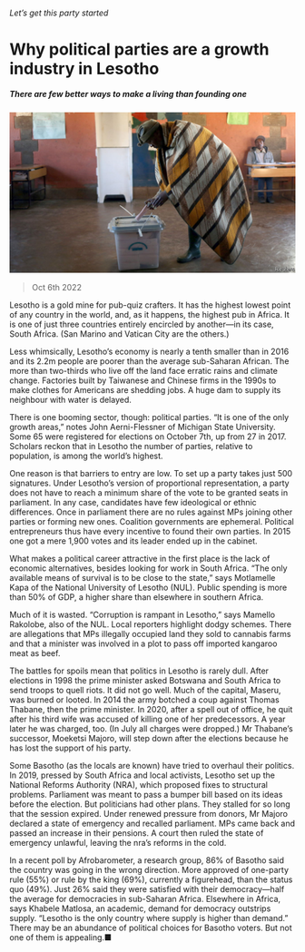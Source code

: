 ###### Let’s get this party started

# Why political parties are a growth industry in Lesotho 

##### There are few better ways to make a living than founding one 

![image](images/20221008_MAP501.jpg) 

> Oct 6th 2022 

Lesotho is a gold mine for pub-quiz crafters. It has the highest lowest point of any country in the world, and, as it happens, the highest pub in Africa. It is one of just three countries entirely encircled by another—in its case, South Africa. (San Marino and Vatican City are the others.) 

Less whimsically, Lesotho’s economy is nearly a tenth smaller than in 2016 and its 2.2m people are poorer than the average sub-Saharan African. The more than two-thirds who live off the land face erratic rains and climate change. Factories built by Taiwanese and Chinese firms in the 1990s to make clothes for Americans are shedding jobs. A huge dam to supply its neighbour with water is delayed. 

There is one booming sector, though: political parties. “It is one of the only growth areas,” notes John Aerni-Flessner of Michigan State University. Some 65 were registered for elections on October 7th, up from 27 in 2017. Scholars reckon that in Lesotho the number of parties, relative to population, is among the world’s highest.

One reason is that barriers to entry are low. To set up a party takes just 500 signatures. Under Lesotho’s version of proportional representation, a party does not have to reach a minimum share of the vote to be granted seats in parliament. In any case, candidates have few ideological or ethnic differences. Once in parliament there are no rules against MPs joining other parties or forming new ones. Coalition governments are ephemeral. Political entrepreneurs thus have every incentive to found their own parties. In 2015 one got a mere 1,900 votes and its leader ended up in the cabinet. 

What makes a political career attractive in the first place is the lack of economic alternatives, besides looking for work in South Africa. “The only available means of survival is to be close to the state,” says Motlamelle Kapa of the National University of Lesotho (NUL). Public spending is more than 50% of GDP, a higher share than elsewhere in southern Africa. 

Much of it is wasted. “Corruption is rampant in Lesotho,” says Mamello Rakolobe, also of the NUL. Local reporters highlight dodgy schemes. There are allegations that MPs illegally occupied land they sold to cannabis farms and that a minister was involved in a plot to pass off imported kangaroo meat as beef. 

The battles for spoils mean that politics in Lesotho is rarely dull. After elections in 1998 the prime minister asked Botswana and South Africa to send troops to quell riots. It did not go well. Much of the capital, Maseru, was burned or looted. In 2014 the army botched a coup against Thomas Thabane, then the prime minister. In 2020, after a spell out of office, he quit after his third wife was accused of killing one of her predecessors. A year later he was charged, too. (In July all charges were dropped.) Mr Thabane’s successor, Moeketsi Majoro, will step down after the elections because he has lost the support of his party. 

Some Basotho (as the locals are known) have tried to overhaul their politics. In 2019, pressed by South Africa and local activists, Lesotho set up the National Reforms Authority (NRA), which proposed fixes to structural problems. Parliament was meant to pass a bumper bill based on its ideas before the election. But politicians had other plans. They stalled for so long that the session expired. Under renewed pressure from donors, Mr Majoro declared a state of emergency and recalled parliament. MPs came back and passed an increase in their pensions. A court then ruled the state of emergency unlawful, leaving the nra’s reforms in the cold. 

In a recent poll by Afrobarometer, a research group, 86% of Basotho said the country was going in the wrong direction. More approved of one-party rule (55%) or rule by the king (69%), currently a figurehead, than the status quo (49%). Just 26% said they were satisfied with their democracy—half the average for democracies in sub-Saharan Africa. Elsewhere in Africa, says Khabele Matlosa, an academic, demand for democracy outstrips supply. “Lesotho is the only country where supply is higher than demand.” There may be an abundance of political choices for Basotho voters. But not one of them is appealing.■

